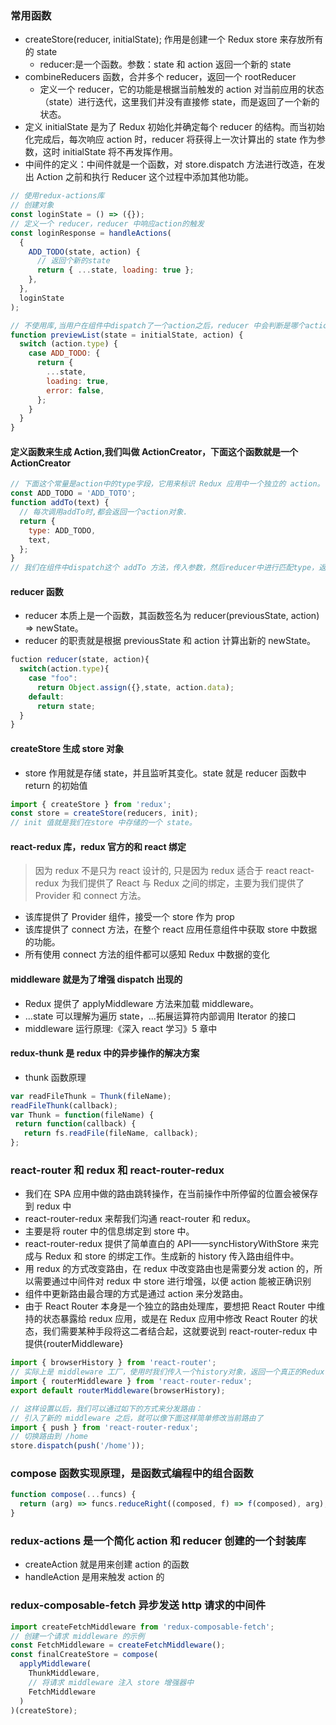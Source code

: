 ### 常用函数

- createStore(reducer, initialState); 作用是创建一个 Redux store 来存放所有的 state
  - reducer:是一个函数。参数：state 和 action 返回一个新的 state
- combineReducers 函数，合并多个 reducer，返回一个 rootReducer
  - 定义一个 reducer，它的功能是根据当前触发的 action 对当前应用的状态（state）进行迭代，这里我们并没有直接修 state，而是返回了一个新的状态。
- 定义 initialState 是为了 Redux 初始化并确定每个 reducer 的结构。而当初始化完成后，每次响应 action 时，reducer 将获得上一次计算出的 state 作为参数，这时 initialState 将不再发挥作用。
- 中间件的定义：中间件就是一个函数，对 store.dispatch 方法进行改造，在发出 Action 之前和执行 Reducer 这个过程中添加其他功能。

```js
// 使用redux-actions库
// 创建对象
const loginState = () => ({});
// 定义一个 reducer，reducer 中响应action的触发
const loginResponse = handleActions(
  {
    ADD_TODO(state, action) {
      // 返回个新的state
      return { ...state, loading: true };
    },
  },
  loginState
);

// 不使用库,当用户在组件中dispatch了一个action之后，reducer 中会判断是哪个action，然后对应着执行。
function previewList(state = initialState, action) {
  switch (action.type) {
    case ADD_TODO: {
      return {
        ...state,
        loading: true,
        error: false,
      };
    }
  }
}
```

#### 定义函数来生成 Action,我们叫做 ActionCreator，下面这个函数就是一个 ActionCreator

```js
// 下面这个常量是action中的type字段，它用来标识 Redux 应用中一个独立的 action。
const ADD_TODO = 'ADD_TOTO';
function addTo(text) {
  // 每次调用addTo时,都会返回一个action对象.
  return {
    type: ADD_TODO,
    text,
  };
}
// 我们在组件中dispatch这个 addTo 方法，传入参数，然后reducer中进行匹配type，返回新对象
```

#### reducer 函数

- reducer 本质上是一个函数，其函数签名为 reducer(previousState, action) => newState。
- reducer 的职责就是根据 previousState 和 action 计算出新的 newState。

```js
fuction reducer(state, action){
  switch(action.type){
    case "foo":
      return Object.assign({},state, action.data);
    default:
      return state;
  }
}
```

#### createStore 生成 store 对象

- store 作用就是存储 state，并且监听其变化。state 就是 reducer 函数中 return 的初始值

```js
import { createStore } from 'redux';
const store = createStore(reducers, init);
// init 值就是我们在store 中存储的一个 state。
```

#### react-redux 库，redux 官方的和 react 绑定

> 因为 redux 不是只为 react 设计的, 只是因为 redux 适合于 react
> react-redux 为我们提供了 React 与 Redux 之间的绑定，主要为我们提供了 Provider 和 connect 方法。

- 该库提供了 Provider 组件，接受一个 store 作为 prop
- 该库提供了 connect 方法，在整个 react 应用任意组件中获取 store 中数据的功能。
- 所有使用 connect 方法的组件都可以感知 Redux 中数据的变化

#### middleware 就是为了增强 dispatch 出现的

- Redux 提供了 applyMiddleware 方法来加载 middleware。
- ...state 可以理解为遍历 state，...拓展运算符内部调用 Iterator 的接口
- middleware 运行原理:《深入 react 学习》5 章中

#### redux-thunk 是 redux 中的异步操作的解决方案

- thunk 函数原理

```js
var readFileThunk = Thunk(fileName);
readFileThunk(callback);
var Thunk = function(fileName) {
 return function(callback) {
   return fs.readFile(fileName, callback);
};
```

### react-router 和 redux 和 react-router-redux

- 我们在 SPA 应用中做的路由跳转操作，在当前操作中所停留的位置会被保存到 redux 中
- react-router-redux 来帮我们沟通 react-router 和 redux。
- 主要是将 router 中的信息绑定到 store 中。
- react-router-redux 提供了简单直白的 API——syncHistoryWithStore 来完成与 Redux 和 store 的绑定工作。生成新的 history 传入路由组件中。
- 用 redux 的方式改变路由，在 redux 中改变路由也是需要分发 action 的，所以需要通过中间件对 redux 中 store 进行增强，以便 action 能被正确识别
- 组件中更新路由最合理的方式是通过 action 来分发路由。
- 由于 React Router 本身是一个独立的路由处理库，要想把 React Router 中维持的状态暴露给 redux 应用，或是在 Redux 应用中修改 React Router 的状态，我们需要某种手段将这二者结合起，这就要说到 react-router-redux 中提供{routerMiddleware}

```js
import { browserHistory } from 'react-router';
// 实际上是 middleware 工厂，使用时我们传入一个history对象，返回一个真正的Redux middleware，在createStore 时调用
import { routerMiddleware } from 'react-router-redux';
export default routerMiddleware(browserHistory);

// 这样设置以后，我们可以通过如下的方式来分发路由：
// 引入了新的 middleware 之后，就可以像下面这样简单修改当前路由了
import { push } from 'react-router-redux';
// 切换路由到 /home
store.dispatch(push('/home'));
```

### compose 函数实现原理，是函数式编程中的组合函数

```js
function compose(...funcs) {
  return (arg) => funcs.reduceRight((composed, f) => f(composed), arg);
}
```

### redux-actions 是一个简化 action 和 reducer 创建的一个封装库

- createAction 就是用来创建 action 的函数
- handleAction 是用来触发 action 的

### redux-composable-fetch 异步发送 http 请求的中间件

```js
import createFetchMiddleware from 'redux-composable-fetch';
// 创建一个请求 middleware 的示例
const FetchMiddleware = createFetchMiddleware();
const finalCreateStore = compose(
  applyMiddleware(
    ThunkMiddleware,
    // 将请求 middleware 注入 store 增强器中
    FetchMiddleware
  )
)(createStore);
```
